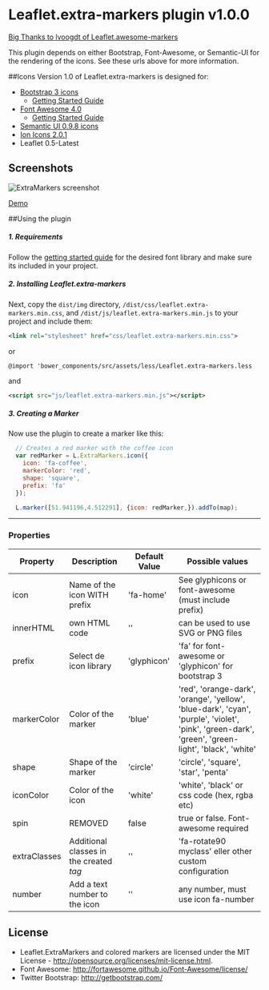 # Leaflet.extra-markers plugin v1.0.0
<a href="https://github.com/lvoogdt/Leaflet.awesome-markers">Big Thanks to lvoogdt of Leaflet.awesome-markers</a>

This plugin depends on either Bootstrap, Font-Awesome, or Semantic-UI for the rendering of the icons. See these urls above for more information.


##Icons
Version 1.0 of Leaflet.extra-markers is designed for:
- [Bootstrap 3 icons](http://twitter.github.com/bootstrap/)
  -  [Getting Started Guide](http://getbootstrap.com/getting-started/)
- [Font Awesome 4.0](http://fortawesome.github.com/Font-Awesome/)
  - [Getting Started Guide](http://fortawesome.github.io/Font-Awesome/get-started/)
- [Semantic UI 0.9.8 icons](http://semantic-ui.com/)
- [Ion Icons 2.0.1](http://ionicons.com/)
- Leaflet 0.5-Latest

## Screenshots
![ExtraMarkers screenshot](https://raw.github.com/coryasilva/Leaflet.ExtraMarkers/master/screenshot.png "Screenshot of ExtraMarkers")

<a href="http://coryasilva.github.io/Leaflet.ExtraMarkers/" target="_blank">Demo</a>


##Using the plugin


##### 1. Requirements #####

Follow the [getting started guide](#icons) for the desired font library and make sure its included in your project.

##### 2. Installing Leaflet.extra-markers #####

Next, copy the `dist/img` directory, `/dist/css/leaflet.extra-markers.min.css`, and `/dist/js/leaflet.extra-markers.min.js` to your project and include them:

````xml
<link rel="stylesheet" href="css/leaflet.extra-markers.min.css">
````
or
````less
@import 'bower_components/src/assets/less/Leaflet.extra-markers.less
````
and
````xml
<script src="js/leaflet.extra-markers.min.js"></script>
````

##### 3. Creating a Marker #####

Now use the plugin to create a marker like this:
````js
  // Creates a red marker with the coffee icon
  var redMarker = L.ExtraMarkers.icon({
    icon: 'fa-coffee',
    markerColor: 'red',
    shape: 'square',
    prefix: 'fa'
  });

  L.marker([51.941196,4.512291], {icon: redMarker,}).addTo(map);
````
---


### Properties

| Property        | Description                  | Default Value | Possible  values                                     |
| --------------- | ---------------------------- | ------------- | ---------------------------------------------------- |
| icon            | Name of the icon WITH prefix | 'fa-home'     | See glyphicons or font-awesome (must include prefix)  |
| innerHTML       | own HTML code                | ''            | can be used to use SVG or PNG files |
| prefix          | Select de icon library       | 'glyphicon'   | 'fa' for font-awesome or 'glyphicon' for bootstrap 3 |
| markerColor     | Color of the marker          | 'blue'        | 'red', 'orange-dark', 'orange', 'yellow', 'blue-dark', 'cyan', 'purple', 'violet', 'pink', 'green-dark', 'green', 'green-light', 'black', 'white' |
| shape           | Shape of the marker          | 'circle'      | 'circle', 'square', 'star', 'penta' |
| iconColor       | Color of the icon            | 'white'       | 'white', 'black' or css code (hex, rgba etc) |
| spin            | REMOVED                      | false         | true or false. Font-awesome required |
| extraClasses    | Additional classes in the created <i> tag | '' | 'fa-rotate90 myclass' eller other custom configuration |
| number          | Add a text number to the icon| ''             | any number, must use icon fa-number |

## License
- Leaflet.ExtraMarkers and colored markers are licensed under the MIT License - http://opensource.org/licenses/mit-license.html.
- Font Awesome: http://fortawesome.github.io/Font-Awesome/license/
- Twitter Bootstrap: http://getbootstrap.com/
